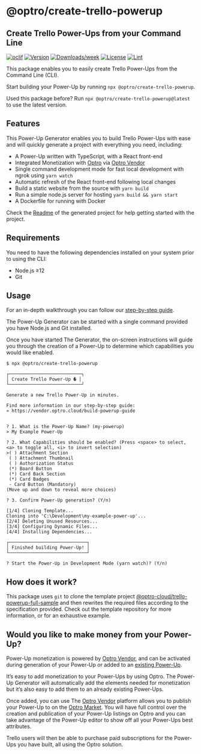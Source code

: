 @optro/create-trello-powerup
=====================
## Create Trello Power-Ups from your Command Line

[![oclif](https://img.shields.io/badge/cli-oclif-brightgreen.svg)](https://oclif.io)
[![Version](https://img.shields.io/npm/v/@optro/create-trello-powerup.svg)](https://npmjs.org/package/@optro/create-trello-powerup)
[![Downloads/week](https://img.shields.io/npm/dw/@optro/create-trello-powerup.svg)](https://npmjs.org/package/@optro/create-trello-powerup)
[![License](https://img.shields.io/npm/l/@optro/create-trello-powerup.svg)](https://github.com/optro-cloud/create-trello-powerup/blob/master/package.json)
[![Lint](https://github.com/optro-cloud/create-trello-powerup/actions/workflows/lint.yml/badge.svg)](https://github.com/optro-cloud/create-trello-powerup/actions/workflows/lint.yml)

This package enables you to easily create Trello Power-Ups from the Command Line (CLI).

Start building your Power-Up by running `npx @optro/create-trello-powerup`.

Used this package before? Run `npx @optro/create-trello-powerup@latest` to use the latest version.

## Features

This Power-Up Generator enables you to build Trello Power-Ups with ease and will quickly generate a project with everything you need, including:

- A Power-Up written with TypeScript, with a React front-end
- Integrated Monetization with [Optro](https://www.optro.cloud/) via [Optro Vendor](https://vendor.optro.cloud/)
- Single command development mode for fast local development with ngrok using `yarn watch`
- Automatic refresh of the React front-end following local changes
- Build a static website from the source with `yarn build`
- Run a simple node.js server for hosting `yarn build && yarn start`
- A Dockerfile for running with Docker

Check the [Readme](https://github.com/optro-cloud/trello-powerup-full-sample) of the generated project for help getting started with the project.

## Requirements

You need to have the following dependencies installed on your system prior to using the CLI:

- Node.js ≥12
- Git

## Usage

For an in-depth walkthrough you can follow our [step-by-step guide](https://vendor.optro.cloud/build-trello-powerup).

The Power-Up Generator can be started with a single command provided you have Node.js and Git installed.

Once you have started The Generator, the on-screen instructions will guide you through the creation of a Power-Up to determine which capabilities you would like enabled.

```sh-session
$ npx @optro/create-trello-powerup
                           
┌───────────────────────────┐                         
│ Create Trello Power-Up � │                          
└───────────────────────────┘                         
                                                      
Generate a new Trello Power-Up in minutes.            
                                                      
Find more information in our step-by-step guide:      
» https://vendor.optro.cloud/build-powerup-guide      
                                                      
                                                      
? 1. What is the Power-Up Name? (my-powerup) 
> My Example Power-Up

? 2. What Capabilities should be enabled? (Press <space> to select, <a> to toggle all, <i> to invert selection)
>( ) Attachment Section
 ( ) Attachment Thumbnail
 ( ) Authorization Status
 (*) Board Button
 (*) Card Back Section
 (*) Card Badges
 - Card Button (Mandatory)
(Move up and down to reveal more choices)

? 3. Confirm Power-Up generation? (Y/n)

[1/4] Cloning Template...
Cloning into 'C:\Development\my-example-power-up'...
[2/4] Deleting Unused Resources...
[3/4] Configuring Dynamic Files...
[4/4] Installing Dependencies...

┌─────────────────────────────┐
│ Finished building Power-Up! │
└─────────────────────────────┘

? Start the Power-Up in Development Mode (yarn watch)? (Y/n)
```

## How does it work?

This package uses `git` to clone the template project [@optro-cloud/trello-powerup-full-sample](https://github.com/optro-cloud/trello-powerup-full-sample) and then rewrites the required files according to the specification provided. Check out the template repository for more information, or for an exhaustive example.

## Would you like to make money from your Power-Up?
Power-Up monetization is powered by [Optro Vendor](https://vendor.optro.cloud/), and can be activated during generation of your Power-Up or added to an [existing Power-Up](https://docs.appfox.io/optro-vendor/Use-the-Trello-API-with-React.153059747.html).

It’s easy to add monetization to your Power-Ups by using Optro. The Power-Up Generator will automatically add the elements needed for monetization but it’s also easy to add them to an already existing Power-Ups. 

Once added, you can use The [Optro Vendor](https://vendor.optro.cloud/) platform allows you to publish your Power-Up to on the [Optro Market](https://www.optro.cloud/). You will have full control over the creation and publication of your Power-Up listings on Optro and you can take advantage of the Power-Up editor to show off all your Power-Ups best attributes.

Trello users will then be able to purchase paid subscriptions for the Power-Ups you have built, all using the Optro solution.

